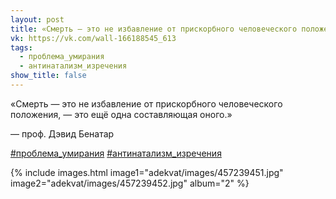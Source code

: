 ```yaml
---
layout: post
title: «Смерть — это не избавление от прискорбного человеческого положения, — это ещё одна составляющая оного.»
vk: https://vk.com/wall-166188545_613
tags:
  - проблема_умирания
  - антинатализм_изречения
show_title: false
---
```

«Смерть — это не избавление от прискорбного человеческого положения, — это ещё одна составляющая оного.»

— проф. Дэвид Бенатар

[#проблема_умирания](poisk.html#проблема_умирания)
[#антинатализм_изречения](poisk.html#антинатализм_изречения)

{% include images.html image1="adekvat/images/457239451.jpg" image2="adekvat/images/457239452.jpg" album="2" %}
